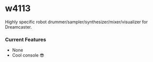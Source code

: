 # w4113

Highly specific robot drummer/sampler/synthesizer/mixer/visualizer for Dreamcaster.

### Current Features
- None
- Cool console 😎